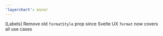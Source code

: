 ```yaml
---
'layerchart': minor
---
```


[Labels] Remove old `formatStyle` prop since Svelte UX `format` now covers all use cases
